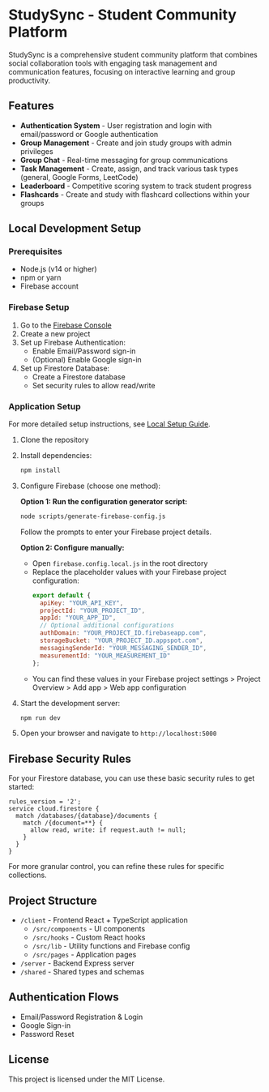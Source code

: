 # StudySync - Student Community Platform

StudySync is a comprehensive student community platform that combines social collaboration tools with engaging task management and communication features, focusing on interactive learning and group productivity.

## Features

- **Authentication System** - User registration and login with email/password or Google authentication
- **Group Management** - Create and join study groups with admin privileges
- **Group Chat** - Real-time messaging for group communications
- **Task Management** - Create, assign, and track various task types (general, Google Forms, LeetCode)
- **Leaderboard** - Competitive scoring system to track student progress
- **Flashcards** - Create and study with flashcard collections within your groups

## Local Development Setup

### Prerequisites

- Node.js (v14 or higher)
- npm or yarn
- Firebase account

### Firebase Setup

1. Go to the [Firebase Console](https://console.firebase.google.com/)
2. Create a new project
3. Set up Firebase Authentication:
   - Enable Email/Password sign-in
   - (Optional) Enable Google sign-in
4. Set up Firestore Database:
   - Create a Firestore database
   - Set security rules to allow read/write

### Application Setup

For more detailed setup instructions, see [Local Setup Guide](docs/local-setup.md).

1. Clone the repository
2. Install dependencies:
   ```bash
   npm install
   ```
3. Configure Firebase (choose one method):

   **Option 1: Run the configuration generator script:**
   ```bash
   node scripts/generate-firebase-config.js
   ```
   Follow the prompts to enter your Firebase project details.

   **Option 2: Configure manually:**
   - Open `firebase.config.local.js` in the root directory
   - Replace the placeholder values with your Firebase project configuration:
     ```javascript
     export default {
       apiKey: "YOUR_API_KEY",
       projectId: "YOUR_PROJECT_ID",
       appId: "YOUR_APP_ID",
       // Optional additional configurations
       authDomain: "YOUR_PROJECT_ID.firebaseapp.com",
       storageBucket: "YOUR_PROJECT_ID.appspot.com",
       messagingSenderId: "YOUR_MESSAGING_SENDER_ID",
       measurementId: "YOUR_MEASUREMENT_ID"
     };
     ```
   - You can find these values in your Firebase project settings > Project Overview > Add app > Web app configuration

4. Start the development server:
   ```bash
   npm run dev
   ```
   
5. Open your browser and navigate to `http://localhost:5000`

## Firebase Security Rules

For your Firestore database, you can use these basic security rules to get started:

```
rules_version = '2';
service cloud.firestore {
  match /databases/{database}/documents {
    match /{document=**} {
      allow read, write: if request.auth != null;
    }
  }
}
```

For more granular control, you can refine these rules for specific collections.

## Project Structure

- `/client` - Frontend React + TypeScript application
  - `/src/components` - UI components
  - `/src/hooks` - Custom React hooks
  - `/src/lib` - Utility functions and Firebase config
  - `/src/pages` - Application pages
- `/server` - Backend Express server
- `/shared` - Shared types and schemas

## Authentication Flows

- Email/Password Registration & Login
- Google Sign-in
- Password Reset

## License

This project is licensed under the MIT License.